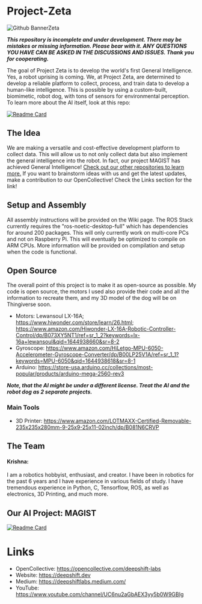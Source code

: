 # Project-Zeta
![Github BannerZeta](https://user-images.githubusercontent.com/85193239/174832439-0dc427f8-54c8-49fe-9055-6bef1d39f150.png)

***This repository is incomplete and under development. There may be mistakes or missing information. Please bear with it. ANY QUESTIONS YOU HAVE CAN BE ASKED IN THE DISCUSSIONS AND ISSUES. Thank you for cooperating.***

The goal of Project Zeta is to develop the world's first General Intelligence. Yes, a robot uprising is coming. We, at Project Zeta, are determined to develop a reliable platform to collect, process, and train data to develop a human-like intelligence. This is possible by using a custom-built, biomimetic, robot dog, with tons of sensors for environmental perception. To learn more about the AI itself, look at this repo:

[![Readme Card](https://github-readme-stats-git-masterrstaa-rickstaa.vercel.app/api/pin/?username=DeepShift-Labs&theme=transparent&repo=MAGIST-Algorithm)](https://github.com/DeepShift-Labs/MAGIST-Algorithm)

## The Idea
We are making a versatile and cost-effective development platform to collect data. This will allow us to not only collect data but also implement the general intelligence into the robot. In fact, our project MAGIST has achieved General Intelligence! [Check out our other repositories to learn more.](https://github.com/DeepShift-Labs) If you want to brainstorm ideas with us and get the latest updates, make a contribution to our OpenCollective! Check the Links section for the link!

## Setup and Assembly
All assembly instructions will be provided on the Wiki page. The ROS Stack currently requires the "ros-noetic-desktop-full" which has dependencies for around 200 packages. This will only currently work on multi-core PCs and not on Raspberry Pi. This will eventually be optimized to compile on ARM CPUs. More information will be provided on compilation and setup when the code is functional.

## Open Source
The overall point of this project is to make it as open-source as possible. My code is open source, the motors I used also provide their code and all the information to recreate them, and my 3D model of the dog will be on Thingiverse soon. 

- Motors: Lewansoul LX-16A; https://www.hiwonder.com/store/learn/26.html; https://www.amazon.com/Hiwonder-LX-16A-Robotic-Controller-Control/dp/B073XY5NT1/ref=sr_1_2?keywords=lx-16a+lewansoul&qid=1644938660&sr=8-2
- Gyroscope: https://www.amazon.com/HiLetgo-MPU-6050-Accelerometer-Gyroscope-Converter/dp/B00LP25V1A/ref=sr_1_1?keywords=MPU-6050&qid=1644938618&sr=8-1
- Arduino: https://store-usa.arduino.cc/collections/most-popular/products/arduino-mega-2560-rev3

***Note, that the AI might be under a different license. Treat the AI and the robot dog as 2 separate projects.***

### Main Tools
- 3D Printer: https://www.amazon.com/LOTMAXX-Certified-Removable-235x235x280mm-9-25x9-25x11-02inch/dp/B081N6CRVP

## The Team

#### Krishna:
I am a robotics hobbyist, enthusiast, and creator. I have been in robotics for the past 6 years and I have experience in various fields of study. I have tremendous experience in Python, C, Tensorflow, ROS, as well as electronics, 3D Printing, and much more.

## Our AI Project: MAGIST
[![Readme Card](https://github-readme-stats-git-masterrstaa-rickstaa.vercel.app/api/pin/?username=DeepShift-Labs&theme=transparent&repo=MAGIST-Algorithm)](https://github.com/DeepShift-Labs/MAGIST-Algorithm)

# Links
- OpenCollective: https://opencollective.com/deepshift-labs
- Website: https://deepshift.dev
- Medium: https://deepshiftlabs.medium.com/
- YouTube: https://www.youtube.com/channel/UC6nu2aGbAEX3yy5b0W9GBIg
